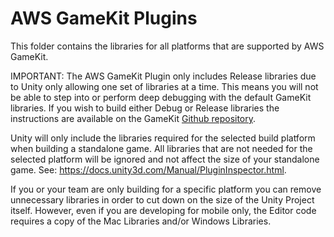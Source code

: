 # AWS GameKit Plugins
This folder contains the libraries for all platforms that are supported by AWS GameKit. 

IMPORTANT: The AWS GameKit Plugin only includes Release libraries due to Unity only allowing one set of libraries at a 
time. This means you will not be able to step into or perform deep debugging with the default GameKit libraries. If you
wish to build either Debug or Release libraries the instructions are available on the GameKit [Github repository](https://github.com/aws/aws-gamekit#aws-gamekit-c-sdk).

Unity will only include the libraries required for the selected build platform when building a standalone game. All libraries
that are not needed for the selected platform will be ignored and not affect the size of your standalone game. 
See: https://docs.unity3d.com/Manual/PluginInspector.html. 

If you or your team are only building for a specific platform you can remove unnecessary libraries in order to cut down on
the size of the Unity Project itself. However, even if you are developing for mobile only, the Editor code requires a copy
of the Mac Libraries and/or Windows Libraries. 
